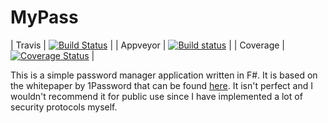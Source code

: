 # MyPass

| Travis | [![Build Status](https://travis-ci.org/JackMatusiewicz/MyPass.svg?branch=master)](https://travis-ci.org/JackMatusiewicz/MyPass) |
| Appveyor | [![Build status](https://ci.appveyor.com/api/projects/status/uow4jkvbkm9s6rk3?svg=true)](https://ci.appveyor.com/project/JackMatusiewicz/mypass) |
| Coverage | [![Coverage Status](https://coveralls.io/repos/github/JackMatusiewicz/MyPass/badge.svg?branch=master)](https://coveralls.io/github/JackMatusiewicz/MyPass?branch=master) |

This is a simple password manager application written in F#.
It is based on the whitepaper by 1Password that can be found [here](https://1password.com/teams/white-paper/1Password%20for%20Teams%20White%20Paper.pdf).
It isn't perfect and I wouldn't recommend it for public use since I have
implemented a lot of security protocols myself.
